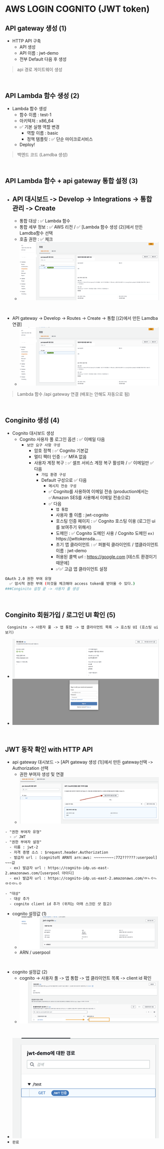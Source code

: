 # AWS LOGIN COGNITO (JWT token)

## API gateway 생성 (1)

- HTTP API 구축
  - API 생성
  - API 이름 : jwt-demo
  - 전부 Default 다음 후 생성

> api 경로 게이트웨이 생성

<br />

## API Lambda 함수 생성 (2)

- Lambda 함수 생성
  - 함수 이름 : test-1
  - 아키텍처 : x86_64
  - ✅ 기본 실행 역할 변경
    - 역할 이름 : basic
    - 정책 템플릿 : ✅ 단순 마이크로서비스
  - Deploy!

> 백엔드 코드 (Lamdba 생성)

<br />

## API Lambda 함수 + api gateway 통합 설정 (3)

- ## API 대시보드 -> Develop -> Integrations -> 통합 관리 -> Create

  - 통합 대상 : ✅ Lambda 함수
  - 통합 세부 정보 : ✅ AWS 리전 / ✅ [Lambda 함수 생성 (2)]에서 만든 Lamdba함수 선택
  - 호출 권한 : ✅ 체크
  - ![image](../../image/aws33.png)

<br />

- API gateway -> Develop -> Routes -> Create -> 통합 [(2)에서 만든 Lamdba 연결]
  - ![image](../../image/aws33.png)

> Lambda 함수 /api gateway 연결 (배포는 안해도 자동으로 됨)

<br />

## Conginito 생성 (4)

- Cognito 대시보드 생성
  - Cognito 사용자 풀 로그인 옵션 : ✅ 이메일 다음
    - `보안 요구 사항 구성`
      - 암호 정책 : ✅ Cognito 기본값
      - 멀티 팩터 인증 : ✅ MFA 없음
      - 사용자 계정 복구 : ✅ 셀프 서비스 계정 복구 활성화 / ✅ 이메일만 ✅ 다음
        - `가입 환경 구성`
        - Default 구성으로 ✅ 다음
          - `메시지 전송 구성`
          - ✅ Cognito를 사용하여 이메일 전송 (production에서는 ✅Amazon SES를 사용해서 이메일 전송으로)
          - ✅ 다음
            - `앱 통합`
            - 사용자 풀 이름 : jwt-cognito
            - 호스팅 인증 페이지 : ✅ Cognito 호스팅 이용 (로그인 ui를 보여주기 위해서)
            - 도메인 : ✅ Cognito 도메인 사용 / Cognito 도메인 `ex)` https://jwttokensda.....
            - 초기 앱 클라이언트 : ✅ 퍼블릭 클라이언트 / 앱클라이언트 이름 : jwt-demo
            - 허용된 콜백 url : https://google.com [테스트 환경이기 때문에]
            - ✅✅ 고급 앱 클라이언트 설정

```bash
OAuth 2.0 권한 부여 유형
  ✅ 암시적 권한 부여 (이것을 체크해야 access token를 받아올 수 있다.)
###Conginito 설정 끝 -> 사용자 풀 생성
```

<br />

## Conginito 회원가입 / 로그인 UI 확인 (5)

```
 Conginito -> 사용자 풀 -> 앱 통합 -> 앱 클라이언트 목록 -> 호스팅 UI (호스팅 ui 보기)
```

- ![image](../../image/aws35.png)
- ![image](../../image/aws36.png)

<br />

## JWT 동작 확인 with HTTP API

- api gateway 대시보드 -> [API gateway 생성 (1)]에서 만든 gateway선택 -> Authorization 선택
  - 권한 부여자 생성 및 연결
  - ![image](../../image/aws37.png)

```
- "권한 부여자 유형"
  - ✅ JWT
- "권한 부여자 설정"
  - 이름 : jwt-2
  - 자격 증명 소스 : $request.header.Authorization
  - 발급자 url : [cognito의 ARN의 arn:aws: ~~~~~~~~~:772??????:userpool] ~~~값
  - ex) 발급자 url : https://cognito-idp.us-east-2.amazonaws.com/[userpool 아이디]
  - ex) 발급자 url : https://cognito-idp.us-east-2.amazonaws.com/ㅁㄴㅇㄴㅁㅇㅁㄴㅇ

- "대상"
  - 대상 추가
  - cognito client id 추가 (위치는 아래 스크린 샷 참고)
```

- cognito 설정값 (1)
  - ![image](../../image/aws38.png)
  - ARN / userpool

<br />

- cognito 설정값 (2)
  - cognito -> 사용자 풀 -> 앱 통합 -> 앱 클라이언트 목록 -> client id 확인
  - ![image](../../image/aws39.png)

<br />

- ![image](../../image/aws40.png)
- `완료`
